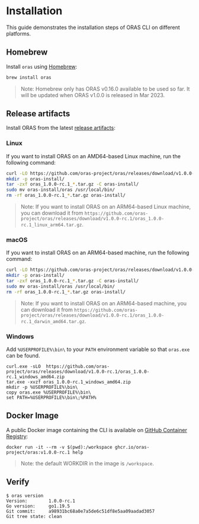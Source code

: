 # Installation

This guide demonstrates the installation steps of ORAS CLI on different platforms.

## Homebrew

Install `oras` using [Homebrew](https://brew.sh/):

```bash
brew install oras
```

> Note: Homebrew only has ORAS v0.16.0 available to be used so far. It will be updated when ORAS v1.0.0 is released in Mar 2023.

## Release artifacts

Install ORAS from the latest [release artifacts](https://github.com/oras-project/oras/releases):

### Linux

If you want to install ORAS on an AMD64-based Linux machine, run the following command:

```bash
curl -LO https://github.com/oras-project/oras/releases/download/v1.0.0-rc.1/oras_1.0.0-rc.1_linux_amd64.tar.gz
mkdir -p oras-install/
tar -zxf oras_1.0.0-rc.1_*.tar.gz -C oras-install/
sudo mv oras-install/oras /usr/local/bin/
rm -rf oras_1.0.0-rc.1_*.tar.gz oras-install/
```

> Note: If you want to install ORAS on an ARM64-based Linux machine, you can download it from `https://github.com/oras-project/oras/releases/download/v1.0.0-rc.1/oras_1.0.0-rc.1_linux_arm64.tar.gz`.

### macOS

If you want to install ORAS on an ARM64-based machine, run the following command:

```bash
curl -LO https://github.com/oras-project/oras/releases/download/v1.0.0-rc.1/oras_1.0.0-rc.1_darwin_arm64.tar.gz
mkdir -p oras-install/
tar -zxf oras_1.0.0-rc.1_*.tar.gz -C oras-install/
sudo mv oras-install/oras /usr/local/bin/
rm -rf oras_1.0.0-rc.1_*.tar.gz oras-install/
```

> Note: If you want to install ORAS on an ARM64-based machine, you can download it from `https://github.com/oras-project/oras/releases/download/v1.0.0-rc.1/oras_1.0.0-rc.1_darwin_amd64.tar.gz`.

### Windows

Add `%USERPROFILE%\bin\` to your `PATH` environment variable so that `oras.exe` can be found.

```shell
curl.exe -sLO  https://github.com/oras-project/oras/releases/download/v1.0.0-rc.1/oras_1.0.0-rc.1_windows_amd64.zip
tar.exe -xvzf oras_1.0.0-rc.1_windows_amd64.zip
mkdir -p %USERPROFILE%\bin\
copy oras.exe %USERPROFILE%\bin\
set PATH=%USERPROFILE%\bin\;%PATH%
```

## Docker Image

A public Docker image containing the CLI is available on [GitHub Container Registry](https://github.com/orgs/oras-project/packages/container/package/oras):

```
docker run -it --rm -v $(pwd):/workspace ghcr.io/oras-project/oras:v1.0.0-rc.1 help
```

> Note: the default WORKDIR in the image is `/workspace`.

## Verify

```shell
$ oras version
Version:        1.0.0-rc.1
Go version:     go1.19.5
Git commit:     a98931bc68a0e7a5de6c51df8e5aa09aadad3057
Git tree state: clean
```